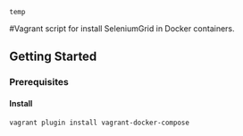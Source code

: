 `temp`

#Vagrant script for install SeleniumGrid in Docker containers.

## Getting Started

### Prerequisites

#### Install

```bash
vagrant plugin install vagrant-docker-compose
```